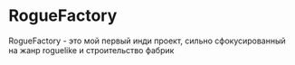 # RogueFactory
RogueFactory - это мой первый инди проект, сильно сфокусированный на жанр roguelike и строительство фабрик
